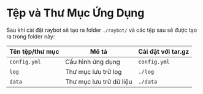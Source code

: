 # Tệp và Thư Mục Ứng Dụng

Sau khi cài đặt raybot sẽ tạo ra folder `./raybot/` và các tệp sau sẽ được tạo ra trong folder này:

| Tên tệp/thư mục | Mô tả                   | Cài đặt với tar.gz |
|-----------------|-------------------------|--------------------|
| `config.yml`    | Cấu hình ứng dụng       | `config.yml`       |
| `log`           | Thư mục lưu trữ log     | `./log`            |
| `data`          | Thư mục lưu trữ dữ liệu | `./data`           |
